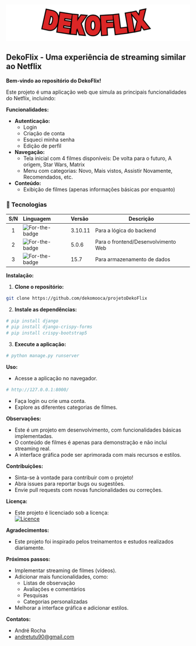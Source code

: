 ![Logo do DekoFlix](static/images/dekoflix.png)

## DekoFlix - Uma experiência de streaming similar ao Netflix

**Bem-vindo ao repositório do DekoFlix!** 

Este projeto é uma aplicação web que simula as principais funcionalidades do Netflix, incluindo:

**Funcionalidades:**

* **Autenticação:**
    * Login
    * Criação de conta
    * Esqueci minha senha
    * Edição de perfil
* **Navegação:**
    * Tela inicial com 4 filmes disponíveis: De volta para o futuro, A origem, Star Wars, Matrix
    * Menu com categorias: Novo, Mais vistos, Assistir Novamente, Recomendados, etc.
* **Conteúdo:**
    * Exibição de filmes (apenas informações básicas por enquanto)



### 🤖 Tecnologias
| S/N | Linguagem                                                       | Versão  | Descrição                           |
|:---:|:----------------------------------------------------------------|:--------|-------------------------------------|
|  1  | ![For-the-badge](https://img.shields.io/badge/python-blue)      | 3.10.11 | Para a lógica do backend            |
|  2  | ![For-the-badge](https://img.shields.io/badge/django-yellow)    | 5.0.6   | Para o frontend/Desenvolvimento Web |
|  3  | ![For-the-badge](https://img.shields.io/badge/postgreSQL-green) | 15.7    | Para armazenamento de dados |

**Instalação:**

1. **Clone o repositório:**
```bash
git clone https://github.com/dekomooca/projetoDekoFlix
```

2. **Instale as dependências:**
```bash
# pip install django 
# pip install django-crispy-forms
# pip install crispy-bootstrap5
```

3. **Execute a aplicação:**
```bash
# python manage.py runserver
```

**Uso:**

* Acesse a aplicação no navegador.
```bash
# http://127.0.0.1:8000/
```
* Faça login ou crie uma conta.
* Explore as diferentes categorias de filmes.

**Observações:**

* Este é um projeto em desenvolvimento, com funcionalidades básicas implementadas.
* O conteúdo de filmes é apenas para demonstração e não inclui streaming real.
* A interface gráfica pode ser aprimorada com mais recursos e estilos.

**Contribuições:**

* Sinta-se à vontade para contribuir com o projeto!
* Abra issues para reportar bugs ou sugestões.
* Envie pull requests com novas funcionalidades ou correções.

**Licença:**

* Este projeto é licenciado sob a licença:
<br/>[![Licence](https://img.shields.io/github/license/Ileriayo/markdown-badges?style=for-the-badge)](./LICENSE)

**Agradecimentos:**

* Este projeto foi inspirado pelos treinamentos e estudos realizados diariamente.

**Próximos passos:**

* Implementar streaming de filmes (vídeos).
* Adicionar mais funcionalidades, como:
    * Listas de observação
    * Avaliações e comentários
    * Pesquisas
    * Categorias personalizadas
* Melhorar a interface gráfica e adicionar estilos.

**Contatos:**

* André Rocha
* andretutu90@gmail.com
